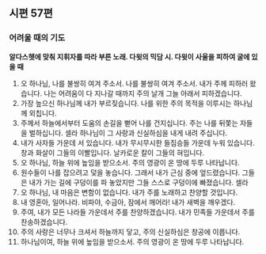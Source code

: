 ## 시편 57편

### 어려울 때의 기도
**알다스헷에 맞춰 지휘자를 따라 부른 노래. 다윗의 믹담 시. 다윗이 사울을 피하여 굴에 있을 때**
1. 오 하나님, 나를 불쌍히 여겨 주소서. 나를 불쌍히 여겨 주소서. 내가 주께 피하러 왔습니다. 나는 어려움이 다 지나갈 때까지 주의 날개 그늘 아래서 피하겠습니다.
2. 가장 높으신 하나님께 내가 부르짖습니다. 나를 위한 주의 목적을 이루시는 하나님께 외칩니다.
3. 주께서 하늘에서부터 도움의 손길을 뻗어 나를 건지십니다. 주는 나를 뒤쫓는 자들을 벌하십니다. 셀라 하나님이 그 사랑과 신실하심을 내게 내려 주십니다.
4. 내가 사자들 가운데 서 있습니다. 내가 무시무시한 들짐승들 가운데 누워 있습니다. 창과 화살이 그들의 이빨입니다. 날카로운 칼이 그들의 혀입니다.
5. 오 하나님, 하늘 위에 높임을 받으소서. 주의 영광이 온 땅에 두루 나타납니다.
6. 원수들이 나를 잡으려고 덫을 놓습니다. 그래서 내가 근심 중에 엎드렸습니다. 그들은 내가 가는 길에 구덩이를 파 놓았지만 그들 스스로 구덩이에 빠졌습니다. 셀라
7. 오 하나님, 내 마음은 변함이 없습니다. 내가 주를 노래하고 찬양할 것입니다.
8. 내 영혼아, 일어나라. 비파야, 수금아, 잠에서 깨어라! 내가 새벽을 깨우겠다.
9. 주여, 내가 모든 나라들 가운데서 주를 찬양하겠습니다. 내가 민족들 가운데서 주를 찬송하겠습니다.
10. 주의 사랑은 너무나 크셔서 하늘까지 닿고, 주의 신실하심은 창공에 이릅니다.
11. 하나님이여, 하늘 위에 높임을 받으소서. 주의 영광이 온 땅에 두루 나타납니다.
